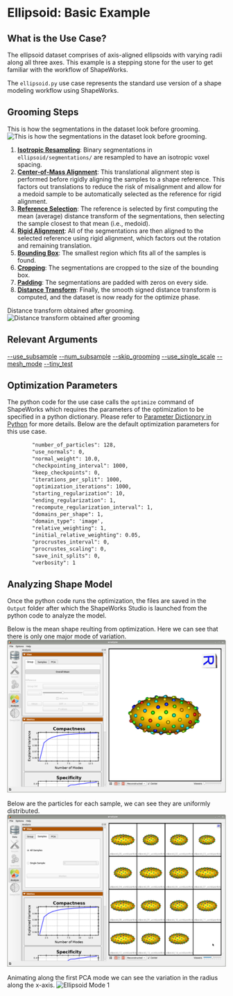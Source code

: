 # Ellipsoid: Basic Example

## What is the Use Case? 

The ellipsoid dataset comprises of axis-aligned ellipsoids with varying radii along all three axes. This example is a stepping stone for the user to get familiar with the workflow of ShapeWorks. 

The `ellipsoid.py` use case represents the standard use version of a shape modeling workflow using ShapeWorks. 


## Grooming Steps

This is how the segmentations in the dataset look before grooming.![This is how the segmentations in the dataset look before grooming.](https://sci.utah.edu/~shapeworks/doc-resources/pngs/ellipsoid_pre_groom.png)

1. [**Isotropic Resampling**](../../workflow/groom.md#resampling-images-and-segmentations): Binary segmentations in `ellipsoid/segmentations/` are resampled to have an isotropic voxel spacing.
2. [**Center-of-Mass Alignment**](../../workflow/groom.md#aligning-segmentations): This translational alignment step is performed before rigidly aligning the samples to a shape reference. This factors out translations to reduce the risk of misalignment and allow for a medoid sample to be automatically selected as the reference for rigid alignment.
3. [**Reference Selection**](../../workflow/groom.md#aligning-segmentations): The reference is selected by first computing the mean (average) distance transform of the segmentations, then selecting the sample closest to that mean (i.e., medoid).
4. [**Rigid Alignment**](../../workflow/groom.md#aligning-segmentations): All of the segmentations are then aligned to the selected reference using rigid alignment, which factors out the rotation and remaining translation.
5. [**Bounding Box**](../../workflow/groom.md#cropping-and-padding-segmentations): The smallest region which fits all of the samples is found.
6. [**Cropping**](../../workflow/groom.md#cropping-and-padding-segmentations): The segmentations are cropped to the size of the bounding box.
7. [**Padding**](../../workflow/groom.md#cropping-and-padding-segmentations): The segmentations are padded with zeros on every side.
8. [**Distance Transform**](../../workflow/groom.md#converting-segmentations-to-smooth-signed-distance-transforms): Finally, the smooth signed distance transform is computed, and the dataset is now ready for the optimize phase.

Distance transform obtained after grooming.![Distance transform obtained after grooming](https://sci.utah.edu/~shapeworks/doc-resources/pngs/ellipsoid_post_groom.png)

## Relevant Arguments
[--use_subsample](../use-cases.md#-use_subsample)
[--num_subsample](../use-cases.md#-use_subsample)
[--skip_grooming](../use-cases.md#-skip_grooming)
[--use_single_scale](../use-cases.md#-use_single_scale)
[--mesh_mode](../use-cases.md#-mesh_mode)
[--tiny_test](../use-cases.md#-tiny_test)

## Optimization Parameters
The python code for the use case calls the `optimize` command of ShapeWorks which requires the parameters of the optimization to be specified in a python dictionary. Please refer to [Parameter Dictionory in Python](../../workflow/optimize.md#parameter-dictionary-in-python) for more details. 
Below are the default optimization parameters for this use case.

```
        "number_of_particles": 128,
        "use_normals": 0,
        "normal_weight": 10.0,
        "checkpointing_interval": 1000,
        "keep_checkpoints": 0,
        "iterations_per_split": 1000,
        "optimization_iterations": 1000,
        "starting_regularization": 10,
        "ending_regularization": 1,
        "recompute_regularization_interval": 1,
        "domains_per_shape": 1,
        "domain_type": 'image',
        "relative_weighting": 1,
        "initial_relative_weighting": 0.05,
        "procrustes_interval": 0,
        "procrustes_scaling": 0,
        "save_init_splits": 0,
        "verbosity": 1
```

## Analyzing Shape Model
Once the python code runs the optimization, the files are saved in the `Output` folder after which the ShapeWorks Studio is launched from the python code to analyze the model. 

Below is the mean shape reulting from optimization. Here we can see that there is only one major mode of variation.
![Ellipsoid Optimization](../../img/use-cases/ellipsoid_mean.png)

Below are the particles for each sample, we can see they are uniformly distributed.
![Ellipsoid Samples](../../img/use-cases/ellipsoids_samples.png)

Animating along the first PCA mode we can see the variation in the radius along the x-axis.
![Ellipsoid Mode 1](https://sci.utah.edu/~shapeworks/doc-resources/gifs/ellipsoid_mode1.gif)
